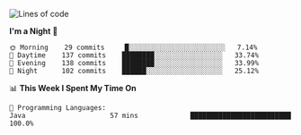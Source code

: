 <!--START_SECTION:waka-->
![Lines of code](https://img.shields.io/badge/From%20Hello%20World%20I%27ve%20Written-142485%20lines%20of%20code-blue)

**I'm a Night 🦉** 

```text
🌞 Morning    29 commits     █░░░░░░░░░░░░░░░░░░░░░░░░   7.14% 
🌆 Daytime    137 commits    ████████░░░░░░░░░░░░░░░░░   33.74% 
🌃 Evening    138 commits    ████████░░░░░░░░░░░░░░░░░   33.99% 
🌙 Night      102 commits    ██████░░░░░░░░░░░░░░░░░░░   25.12%

```


📊 **This Week I Spent My Time On** 

```text
💬 Programming Languages: 
Java                     57 mins             █████████████████████████   100.0%

```


<!--END_SECTION:waka-->
